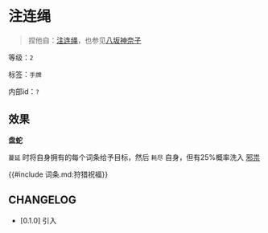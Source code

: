 # 注连绳

> 捏他自：[注连绳](https://zh.wikipedia.org/wiki/%E6%B3%A8%E9%80%A3%E7%B9%A9)，也参见[八坂神奈子](https://thwiki.cc/%E5%85%AB%E5%9D%82%E7%A5%9E%E5%A5%88%E5%AD%90)

等级：`2`

标签：`手牌`

内部id：`?`

## 效果

**盘蛇**

`蔓延` 时将自身拥有的每个词条给予目标，然后 `耗尽` 自身，但有25%概率洗入 [邪祟](../卡牌组/邪祟.md)

{{#include 词条.md:狩猎祝福}}

## CHANGELOG

- [0.1.0] 引入
